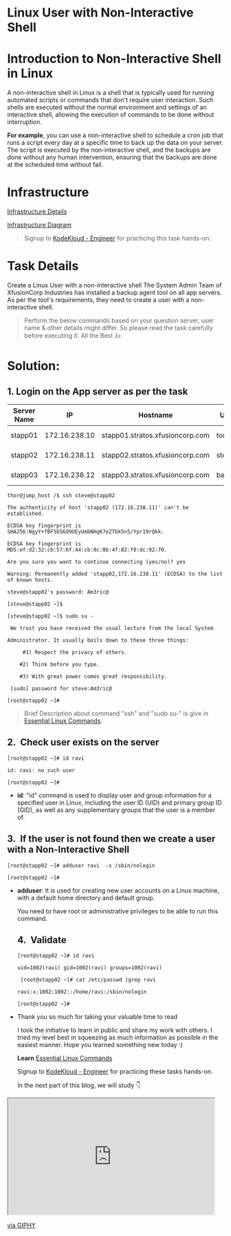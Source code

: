 # Linux User with Non-Interactive Shell

# Introduction to Non-Interactive Shell in Linux

A non-interactive shell in Linux is a shell that is typically used for running automated scripts or commands that don't require user interaction. Such shells are executed without the normal environment and settings of an interactive shell, allowing the execution of commands to be done without interruption.

**For example**, you can use a non-interactive shell to schedule a cron job that runs a script every day at a specific time to back up the data on your server. The script is executed by the non-interactive shell, and the backups are done without any human intervention, ensuring that the backups are done at the scheduled time without fail.

# Infrastructure

[Infrastructure Details](https://kodekloudhub.github.io/kodekloud-engineer/docs/projects/nautilus#infrastructure-details)

[Infrastructure Diagram](https://lucid.app/lucidchart/58e22de2-c446-4b49-ae0f-db79a3318e97/view?page=0_0#)

> Signup to [KodeKloud - Engineer](https://kodekloud-engineer.com/#!/login) for practicing this task hands-on.

# Task Details

Create a Linux User with a non-interactive shell The System Admin Team of XfusionCorp Industries has installed a backup agent tool on all app servers. As per the tool's requirements, they need to create a user with a non-interactive shell.

> Perform the below commands based on your question server, user name & other details might differ. So please read the task carefully before executing it. All the Best 👍

# **Solution:**

## 1\. Login on the App server as per the task

| **Server Name** | **IP** | **Hostname** | **User** | **Password** | **Purpose** |
| --- | --- | --- | --- | --- | --- |
| stapp01 | 172.16.238.10 | stapp01.stratos.xfusioncorp.com | tony | Ir0nM@n | Nautilus App 1 |
| stapp02 | 172.16.238.11 | stapp02.stratos.xfusioncorp.com | steve | Am3ric@ | Nautilus App 2 |
| stapp03 | 172.16.238.12 | stapp03.stratos.xfusioncorp.com | banner | BigGr33n | Nautilus App 3 |

```plaintext
thor@jump_host /$ ssh steve@stapp02

The authenticity of host 'stapp02 (172.16.238.11)' can't be established.

ECDSA key fingerprint is SHA256:NgyY+fBF5b56d9UEyUmbNHqK7eZTbk5n5/Ypr19rQkk.

ECDSA key fingerprint is MD5:ef:d2:32:cb:57:6f:44:cb:0c:0b:4f:82:f0:dc:92:70.

Are you sure you want to continue connecting (yes/no)? yes

Warning: Permanently added 'stapp02,172.16.238.11' (ECDSA) to the list of known hosts.

steve@stapp02's password: Am3ric@

[steve@stapp02 ~]$

[steve@stapp02 ~]$ sudo su -

 We trust you have received the usual lecture from the local System

Administrator. It usually boils down to these three things:

     #1) Respect the privacy of others.

    #2) Think before you type.

    #3) With great power comes great responsibility.

 [sudo] password for steve:Am3ric@

[root@stapp02 ~]# 
```

> Brief Description about command "ssh" and "sudo su-" is give in [Essential Linux Commands](https://ikunalsingh.hashnode.dev/introduction-to-essential-linux-commands).

## 2.  Check user exists on the server

```plaintext
[root@stapp02 ~]# id ravi

id: ravi: no such user

[root@stapp02 ~]# 
```

* **id**: "id" command is used to display user and group information for a specified user in Linux, including the user ID (UID) and primary group ID (GID), as well as any supplementary groups that the user is a member of.
    

## 3.  If the user is not found then we create a user with a Non-Interactive Shell

```plaintext
[root@stapp02 ~]# adduser ravi  -s /sbin/nologin

[root@stapp02 ~]# 
```

* **adduser**: It is used for creating new user accounts on a Linux machine, with a default home directory and default group.
    
    You need to have root or administrative privileges to be able to run this command.
    
    ## 4.  Validate
    
    ```plaintext
    [root@stapp02 ~]# id ravi
    
    uid=1002(ravi) gid=1002(ravi) groups=1002(ravi)
    
     [root@stapp02 ~]# cat /etc/passwd |grep ravi
    
    ravi:x:1002:1002::/home/ravi:/sbin/nologin
    
    [root@stapp02 ~]# 
    ```
    

* Thank you so much for taking your valuable time to read
    
    I took the initiative to learn in public and share my work with others. I tried my level best in squeezing as much information as possible in the easiest manner. Hope you learned something new today :)
    
    **Learn** [Essential Linux Commands](https://ikunalsingh.hashnode.dev/introduction-to-essential-linux-commands)
    
    Signup to [KodeKloud - Engineer](https://kodekloud-engineer.com/#!/login) for practicing these tasks hands-on.
    
    In the next part of this blog, we will study 👇
    

<iframe src="https://giphy.com/embed/vlwwoQjYoNsLgR959E" class="giphy-embed" width="480" height="270"></iframe>

[via GIPHY](https://giphy.com/gifs/fanmio-chuck-shazam-zachary-levi-vlwwoQjYoNsLgR959E)